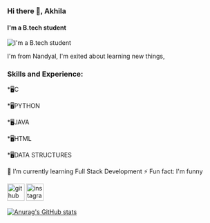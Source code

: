 ### Hi there 👋, Akhila
#### I'm a B.tech student
![I'm a B.tech student](https://www.funimada.com/assets/images/cards/big/hello-12.gif)


I'm from Nandyal, I'm exited about learning new things,


### Skills and Experience: 
*🖥️C 

*🖥️PYTHON

*🖥️JAVA 

*🖥️HTML 

*🖥️DATA STRUCTURES

🌱 I’m currently learning Full Stack Development 
⚡ Fun fact: I'm funny 


[<img src='https://cdn.jsdelivr.net/npm/simple-icons@3.0.1/icons/github.svg' alt='github' height='40'>](https://github.com/akhilleshwari01)  [<img src='https://cdn.jsdelivr.net/npm/simple-icons@3.0.1/icons/instagram.svg' alt='instagram' height='40'>](https://www.instagram.com/akhilaakhi_08/)  

 [![Anurag's GitHub stats](https://github-readme-stats.vercel.app/api?username=akhilleshwari01)](https://github.com/anuraghazra/github-readme-stats)

 

